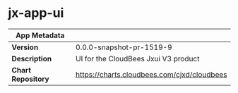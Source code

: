 # jx-app-ui

|App Metadata||
|---|---|
| **Version** | 0.0.0-snapshot-pr-1519-9 |
| **Description** | UI for the CloudBees Jxui V3 product |
| **Chart Repository** | https://charts.cloudbees.com/cjxd/cloudbees |
